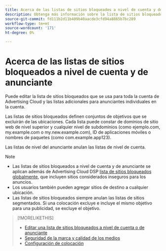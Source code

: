 ```yaml
---
title: Acerca de las listas de sitios bloqueados a nivel de cuenta y de anunciante
description: Obtenga más información sobre la lista de sitios bloqueados para una cuenta o un anunciante.
source-git-commit: fd111b2d11b409b40aacde3cfd94a8865b7bc289
workflow-type: tm+mt
source-wordcount: '171'
ht-degree: 0%

---
```


# Acerca de las listas de sitios bloqueados a nivel de cuenta y de anunciante

Puede editar la lista de sitios bloqueados que se usa para toda la cuenta de Advertising Cloud y las listas adicionales para anunciantes individuales en la cuenta.

Las listas de sitios bloqueados definen conjuntos de objetivos que se excluirán de las ubicaciones. Cada lista puede constar de dominios de sitio web de nivel superior y cualquier nivel de subdominios (como ejemplo.com, my.example.com o my.new.example.com), ID de aplicaciones móviles o nombres de paquetes (como com.example.app123).

Las listas de nivel del anunciante anulan las listas de nivel de cuenta.

>[!NOTE]
>
>* Las listas de sitios bloqueados a nivel de cuenta y de anunciante se aplican además de Advertising Cloud DSP [lista de sitios bloqueados globalmente](/help/dsp/introduction/features/brand-safety-media-quality.md), que incluyen sitios considerados inseguros para los anuncios.
>* Los usuarios también pueden agregar sitios de destino a cualquier ubicación.
>* Las listas de sitios bloqueados siempre anulan las listas de sitios segmentados. Si una colocación excluye e incluye el mismo objetivo para una publicidad, se excluye el objetivo.


>[!MORELIKETHIS]
>
>* [Editar una lista de sitios bloqueados a nivel de cuenta o de anunciante](/help/dsp/admin/blocked-sites-list-edit.md)
>* [Seguridad de la marca y calidad de los medios](/help/dsp/introduction/features/brand-safety-media-quality.md)
>* [Configuración de colocación](/help/dsp/campaign-management/placements/placement-settings.md)

